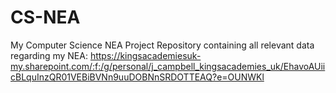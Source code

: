 # CS-NEA
My Computer Science NEA Project
Repository containing all relevant data regarding my NEA: https://kingsacademiesuk-my.sharepoint.com/:f:/g/personal/j_campbell_kingsacademies_uk/EhavoAUiicBLquInzQR01VEBiBVNn9uuDOBNnSRDOTTEAQ?e=OUNWKl
